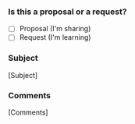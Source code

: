 ### Is this a proposal or a request?

- [ ] Proposal (I'm sharing)
- [ ] Request (I'm learning)

### Subject

[Subject]

### Comments

[Comments]
